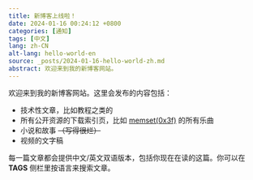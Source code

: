 ```yaml
---
title: 新博客上线啦！
date: 2024-01-16 00:24:12 +0800
categories: [通知]
tags: [中文]
lang: zh-CN
alt-lang: hello-world-en
source: _posts/2024-01-16-hello-world-zh.md
abstract: 欢迎来到我的新博客网站。
---
```


欢迎来到我的新博客网站。这里会发布的内容包括：

- 技术性文章，比如教程之类的
- 所有公开资源的下载索引页，比如 [memset(0x3f)](https://audio.com/memset-0x3f) 的所有乐曲
- 小说和故事 ~~（写得很烂）~~
- 视频的文字稿

每一篇文章都会提供中文/英文双语版本，包括你现在在读的这篇。你可以在 **TAGS** 侧栏里按语言来搜索文章。
